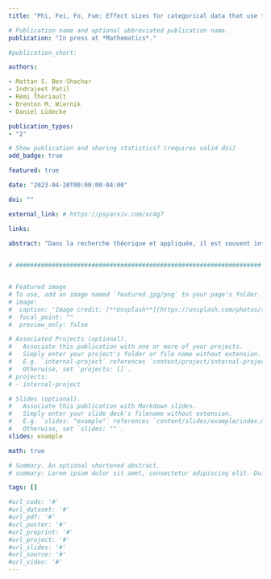 ```yaml
---
title: "Phi, Fei, Fo, Fum: Effect sizes for categorical data that use the chi-squared statistic"

# Publication name and optional abbreviated publication name.
publication: "In press at *Mathematics*."

#publication_short: 

authors:

- Mattan S. Ben-Shachar
- Indrajeet Patil
- Rémi Thériault
- Brenton M. Wiernik
- Daniel Lüdecke

publication_types:
- "2"

# Show publication and sharing statistics? (requires valid doi)
add_badge: true

featured: true

date: "2023-04-20T00:00:00-04:00"

doi: ""

external_link: # https://psyarxiv.com/xc4g7

links: 

abstract: "Dans la recherche théorique et appliquée, il est souvent intéressant d'évaluer la force d'une association observée. Les lignes directrices existantes recommandent également fréquemment d'aller au-delà des tests de signification à hypothèse nulle et de signaler les tailles d'effet et leurs intervalles de confiance. En tant que telles, les mesures des tailles d'effet sont de plus en plus rapportées, valorisées et comprises. Au-delà de leur valeur pour façonner l'interprétation des résultats d'une étude donnée, la déclaration des tailles d'effet est essentielle pour les méta-analyses, qui reposent sur leur agrégation. Nous passons ici en revue les tailles d'effet les plus courantes pour les analyses de variables catégorielles qui utilisent la statistique χ2 (chi-carré) et introduisons une nouvelle taille d'effet — פ (Fei, prononcé « fay »). Nous démontrons l'implémentation de ces mesures et leurs intervalles de confiance via le package *effectsize* dans le langage de programmation R."
  

# ####################################################################


# Featured image
# To use, add an image named `featured.jpg/png` to your page's folder. 
# image:
#  caption: 'Image credit: [**Unsplash**](https://unsplash.com/photos/s9CC2SKySJM)'
#  focal_point: ""
#  preview_only: false

# Associated Projects (optional).
#   Associate this publication with one or more of your projects.
#   Simply enter your project's folder or file name without extension.
#   E.g. `internal-project` references `content/project/internal-project/index.md`.
#   Otherwise, set `projects: []`.
# projects:
# - internal-project

# Slides (optional).
#   Associate this publication with Markdown slides.
#   Simply enter your slide deck's filename without extension.
#   E.g. `slides: "example"` references `content/slides/example/index.md`.
#   Otherwise, set `slides: ""`.
slides: example

math: true

# Summary. An optional shortened abstract.
# summary: Lorem ipsum dolor sit amet, consectetur adipiscing elit. Duis posuere tellus ac convallis placerat. Proin tincidunt magna sed ex sollicitudin condimentum.

tags: []

#url_code: '#'
#url_dataset: '#'
#url_pdf: '#'
#url_poster: '#'
#url_preprint: '#'
#url_project: '#'
#url_slides: '#'
#url_source: '#'
#url_video: '#'
---
```

